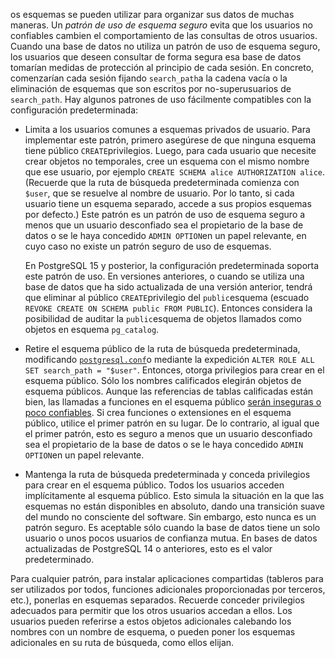 os esquemas se pueden utilizar para organizar sus datos de muchas maneras. Un *patrón de uso de esquema seguro* evita que los usuarios no confiables cambien el comportamiento de las  consultas de otros usuarios. Cuando una base de datos no utiliza un  patrón de uso de esquema seguro, los usuarios que deseen consultar de  forma segura esa base de datos tomarían medidas de protección al  principio de cada sesión. En concreto, comenzarían cada sesión fijando  `search_path`a la cadena vacía o la eliminación de esquemas que son escritos por no-superusuarios de `search_path`. Hay algunos patrones de uso fácilmente compatibles con la configuración predeterminada:

- Limita a los usuarios comunes a esquemas privados de  usuario. Para implementar este patrón, primero asegúrese de que ninguna  esquema tiene público  `CREATE`privilegios. Luego, para cada usuario que necesite crear objetos no temporales, cree un esquema con el mismo nombre que ese usuario, por ejemplo `CREATE SCHEMA alice AUTHORIZATION alice`. (Recuerde que la ruta de búsqueda predeterminada comienza con `$user`, que se resuelve al nombre de usuario. Por lo tanto, si cada usuario  tiene un esquema separado, accede a sus propios esquemas por defecto.)  Este patrón es un patrón de uso de esquema seguro a menos que un usuario desconfiado sea el propietario de la base de datos o se le haya  concedido  `ADMIN OPTION`en un papel relevante, en cuyo caso no existe un patrón seguro de uso de esquemas.

  En PostgreSQL 15 y posterior, la configuración predeterminada soporta este patrón de  uso. En versiones anteriores, o cuando se utiliza una base de datos que  ha sido actualizada de una versión anterior, tendrá que eliminar al  público  `CREATE`privilegio del  `public`esquema (escuado `REVOKE CREATE ON SCHEMA public FROM PUBLIC`). Entonces considera la posibilidad de auditar la  `public`esquema de objetos llamados como objetos en esquema `pg_catalog`.

- Retire el esquema público de la ruta de búsqueda predeterminada, modificando  [`postgresql.conf`](https://www.postgresql.org/docs/current/config-setting.html#CONFIG-SETTING-CONFIGURATION-FILE)o mediante la expedición `ALTER ROLE ALL SET search_path = "$user"`. Entonces, otorga privilegios para crear en el esquema público. Sólo los nombres calificados elegirán objetos de esquema públicos. Aunque las  referencias de tablas calificadas están bien, las llamadas a funciones  en el esquema público [serán inseguras o poco confiables](https://www.postgresql.org/docs/current/typeconv-func.html). Si crea funciones o extensiones en el esquema público, utilice el  primer patrón en su lugar. De lo contrario, al igual que el primer  patrón, esto es seguro a menos que un usuario desconfiado sea el  propietario de la base de datos o se le haya concedido  `ADMIN OPTION`en un papel relevante.

- Mantenga la ruta de búsqueda predeterminada y conceda  privilegios para crear en el esquema público. Todos los usuarios acceden implícitamente al esquema público. Esto simula la situación en la que  las esquemas no están disponibles en absoluto, dando una transición  suave del mundo no consciente del software. Sin embargo, esto nunca es  un patrón seguro. Es aceptable sólo cuando la base de datos tiene un  solo usuario o unos pocos usuarios de confianza mutua. En bases de datos actualizadas de PostgreSQL 14 o anteriores, esto es el valor predeterminado.

Para cualquier patrón, para instalar aplicaciones compartidas  (tableros para ser utilizados por todos, funciones adicionales  proporcionadas por terceros, etc.), ponerlas en esquemas separados.  Recuerde conceder privilegios adecuados para permitir que los otros  usuarios accedan a ellos. Los usuarios pueden referirse a estos objetos  adicionales calebando los nombres con un nombre de esquema, o pueden  poner los esquemas adicionales en su ruta de búsqueda, como ellos  elijan.